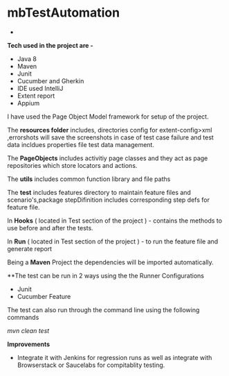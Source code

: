 # mbTestAutomation


 - 
**Tech used in the project are -**
- Java 8 
- Maven 
- Junit
- Cucumber and Gherkin
- IDE used IntelliJ
- Extent report
- Appium


I have used the Page Object Model framework for setup of the project.
 
The **resources folder** includes, directories config for extent-config>xml ,errorshots will save the screenshots in case of test case failure and test data incldues properties file test data management. 

The **PageObjects**  includes activitiy page classes and they act as page repositories which store locators and actions.

The **utils** includes  common function library and file paths

The **test** includes features directory to maintain feature files and scenario's,package stepDifinition includes corresponding step defs for feature file.

In **Hooks** ( located in Test section of the project ) - contains the methods to use before and after the tests.

In **Run**  ( located in Test section of the project ) - to run the feature file and generate report


Being a **Maven** Project the dependencies will be imported automatically.

**The test can be run in 2 ways using the the Runner Configurations
- Junit
- Cucumber Feature

The test can also  run through the command line using the following commands

_mvn clean test_



**Improvements**

- Integrate it with Jenkins for regression runs as well as integrate with Browserstack or Saucelabs for compitablity testing. 
